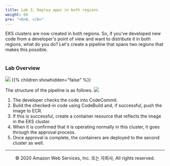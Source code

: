 ```yaml
---
title: Lab 3, Deploy apps in both regions
weight: 60
pre: "<b>6. </b>"
---
```


EKS clusters are now created in both regions.
So, if you've developed new code from a developer's point of view and want to distribute it in both regions, what do you do?
Let's create a pipeline that spans two regions that makes this possible. <br/><br/>

### Lab Overview
![](/images/40-deploy-app/intro2.svg)
{{% children showhidden="false" %}}


The structure of the pipeline is as follows.
![](/images/40-deploy-app/pipeline.svg)

1. The developer checks the code into CodeCommit.
2. Build the checked-in code using CodeBuild and, if successful, push the image to ECR.
3. If this is successful, create a container resource that reflects the image in the EKS cluster.
4. When it is confirmed that it is operating normally in this cluster, it goes through the approval process.
5. Once approval is complete, the containers are deployed to the second cluster as well.

---
<p align="center">
© 2020 Amazon Web Services, Inc. 또는 자회사, All rights reserved.
</p>
